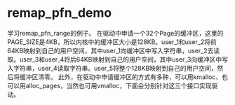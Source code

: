 # remap_pfn_demo

学习remap_pfn_range的例子。
    在驱动中申请一个32个Page的缓冲区，这里的PAGE_SIZE是4KB，所以内核中的缓冲区大小是128KB。user_1和user_2将前64KB映射到自己的用户空间，其中user_1向缓冲区中写入字符串，user_2去读取。user_3和user_4将后64KB映射到自己的用户空间，其中user_3向缓冲区中写入字符串，user_4读取字符串。user_5将整个128KB映射到自己的用户空间，然后将缓冲区清零。
    此外，在驱动中申请缓冲区的方式有多种，可以用kmalloc、也可以用alloc_pages，当然也可用vmalloc，下面会分别针对这三个接口实现驱动。

